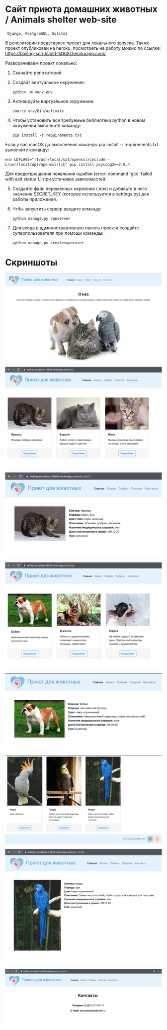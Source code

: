 # Сайт приюта домашних животных / Animals shelter web-site

     Django, PostgreSQL, Sqlite3
     
В репозитории представлен проект для локального запуска. Также проект опубликован на heroku, посмотреть на работу можно по ссылке: https://boiling-scrubland-14840.herokuapp.com/

Разворачиваем проект локально:

1. Скачайте репозиторий.

2. Создайт виртуальное окружение: 
    
       python -m venv env
    
3. Активируйте виртуальное окружение:

       source env/bin/activate
    
4. Чтобы установить все требуемые библиотеки python в новом окружении выполните команду:
     
       pip install -r requirements.txt
    
  Если у вас macOS до выполнения команды pip install -r requirements.txt выполните команду:

    env LDFLAGS="-I/usr/local/opt/openssl/include -L/usr/local/opt/openssl/lib" pip install psycopg2==2.8.4
    
  Для предотвращения появления ошибки (error: command 'gcc' failed with exit status 1.) при установке зависимостей.

5. Создайте файл переменных окржения (.env) и добавьте в него значение SECRET_KEY (которое используется в settings.py) для работы приложения.

6. Чтбы запустить сервер введите команду:

       python manage.py runserver
    
7. Для входа в администравтивную панель проекта создайте суперпользователя при помощи команды:

       python manage.py createsuperuser
 

# Скриншоты

![Главная](/screenshots/screen_1.png)

![Кошки](/screenshots/screen_2.png)

![Кошки подробнее](/screenshots/screen_3.png)

![Собаки](/screenshots/screen_4.png)

![Собаки подробнее](/screenshots/screen_5.png)

![Попугаи](/screenshots/screen_6.png)

![Попугаи подробнее](/screenshots/screen_7.png)

![Контакты](/screenshots/screen_8.png)
